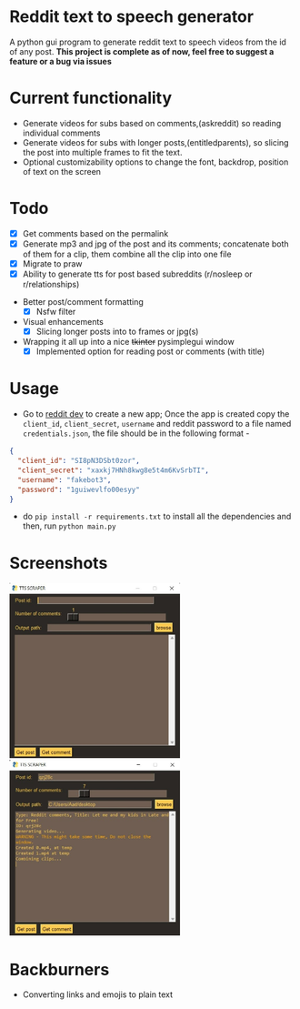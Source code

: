 # Reddit text to speech generator

A python gui program to generate reddit text to speech videos from the id of any post.
**This project is complete as of now, feel free to suggest a feature or a bug via issues**

# Current functionality

- Generate videos for subs based on comments,(askreddit) so reading individual comments
- Generate videos for subs with longer posts,(entitledparents), so slicing the post into multiple frames to fit the text.
- Optional customizability options to change the font, backdrop, position of text on the screen

# Todo

- [x] Get comments based on the permalink
- [x] Generate mp3 and jpg of the post and its comments; concatenate both of them for a clip, them combine all the clip into one file
- [x] Migrate to praw
- [x] Ability to generate tts for post based subreddits (r/nosleep or r/relationships)
- Better post/comment formatting
  - [x] Nsfw filter
- Visual enhancements
  - [x] Slicing longer posts into to frames or jpg(s)
- Wrapping it all up into a nice ~~tkinter~~ pysimplegui window
  - [x] Implemented option for reading post or comments (with title)

# Usage

- Go to [reddit dev](https://ssl.reddit.com/prefs/apps/) to create a new app; Once the app is created copy the `client_id`, `client_secret`, `username` and reddit password to a file named `credentials.json`, the file should be in the following format -

```json
{
  "client_id": "SI8pN3DSbt0zor",
  "client_secret": "xaxkj7HNh8kwg8e5t4m6KvSrbTI",
  "username": "fakebot3",
  "password": "1guiwevlfo00esyy"
}
```

- do `pip install -r requirements.txt` to install all the dependencies and then, run `python main.py`

# Screenshots

<img src='screenshots/1.jpg' width=300px>
<img src='screenshots/2.jpg' width=300px >

# Backburners

- Converting links and emojis to plain text
